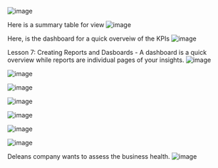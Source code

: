 ![image](https://github.com/user-attachments/assets/a35d6da0-8172-4a55-bb59-22e4e84061f4)


Here is a summary table for view
![image](https://github.com/user-attachments/assets/c192fa3b-5486-4060-94bf-9dbc8f442cdb)


Here, is the dashboard for a quick overveiw of the KPIs
![image](https://github.com/user-attachments/assets/29b997c2-28e0-4f71-b476-c6edb31647d8)


Lesson 7: Creating Reports and Dasboards - 
A dashboard is a quick overview while reports are individual pages of your insights.
![image](https://github.com/user-attachments/assets/e2bdbb75-5f5f-4ef2-9bf4-195a4d99c25d)

![image](https://github.com/user-attachments/assets/f36d75ab-b430-4959-9038-9b10aba5479d)

![image](https://github.com/user-attachments/assets/23f19f4d-dc51-42d2-9b4a-55f0ad75811f)

![image](https://github.com/user-attachments/assets/b92745c0-a5c1-43d4-bba2-e3ef2c637c0a)

![image](https://github.com/user-attachments/assets/ba46ffac-92f7-4f4f-8b76-85041e331570)

![image](https://github.com/user-attachments/assets/9bd454ce-721e-44d7-bde5-26d01c7447de)

![image](https://github.com/user-attachments/assets/23365e1e-2817-4339-880f-cc58b2c642e5)




Deleans company wants to assess the business health.
![image](https://github.com/user-attachments/assets/ae9c1707-6aa3-4f5c-99b4-4195d0b670c7)
